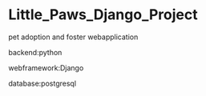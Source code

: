 # Little_Paws_Django_Project
pet adoption and foster webapplication

backend:python

webframework:Django

database:postgresql

